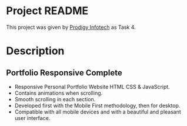 # Project README

This project was given by [Prodigy Infotech](https://prodigyinfotech.dev/) as Task 4.

# Description

## Portfolio Responsive Complete

- Responsive Personal Portfolio Website HTML CSS & JavaScript.
- Contains animations when scrolling.
- Smooth scrolling in each section.
- Developed first with the Mobile First methodology, then for desktop.
- Compatible with all mobile devices and with a beautiful and pleasant user interface.
